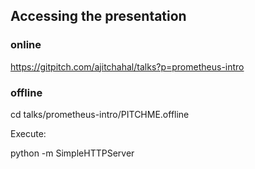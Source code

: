 ## Accessing the presentation

### online

https://gitpitch.com/ajitchahal/talks?p=prometheus-intro


### offline
cd talks/prometheus-intro/PITCHME.offline

Execute:


python -m SimpleHTTPServer
